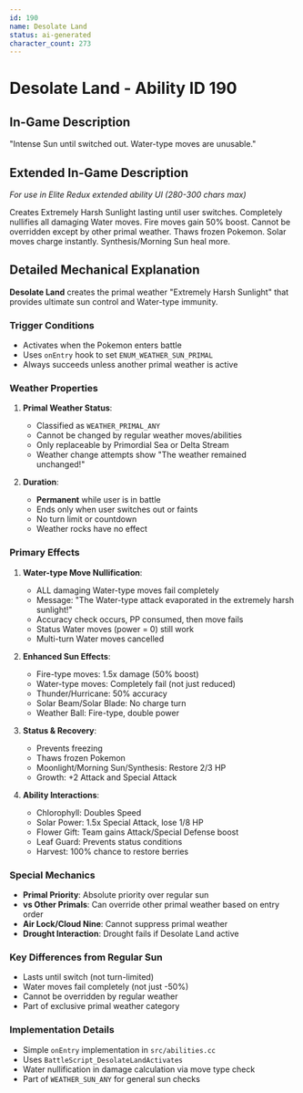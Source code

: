 ```yaml
---
id: 190
name: Desolate Land
status: ai-generated
character_count: 273
---
```


# Desolate Land - Ability ID 190

## In-Game Description
"Intense Sun until switched out. Water-type moves are unusable."

## Extended In-Game Description
*For use in Elite Redux extended ability UI (280-300 chars max)*

Creates Extremely Harsh Sunlight lasting until user switches. Completely nullifies all damaging Water moves. Fire moves gain 50% boost. Cannot be overridden except by other primal weather. Thaws frozen Pokemon. Solar moves charge instantly. Synthesis/Morning Sun heal more.

## Detailed Mechanical Explanation
**Desolate Land** creates the primal weather "Extremely Harsh Sunlight" that provides ultimate sun control and Water-type immunity.

### Trigger Conditions
- Activates when the Pokemon enters battle
- Uses `onEntry` hook to set `ENUM_WEATHER_SUN_PRIMAL`
- Always succeeds unless another primal weather is active

### Weather Properties
1. **Primal Weather Status**:
   - Classified as `WEATHER_PRIMAL_ANY`
   - Cannot be changed by regular weather moves/abilities
   - Only replaceable by Primordial Sea or Delta Stream
   - Weather change attempts show "The weather remained unchanged!"

2. **Duration**:
   - **Permanent** while user is in battle
   - Ends only when user switches out or faints
   - No turn limit or countdown
   - Weather rocks have no effect

### Primary Effects
1. **Water-type Move Nullification**:
   - ALL damaging Water-type moves fail completely
   - Message: "The Water-type attack evaporated in the extremely harsh sunlight!"
   - Accuracy check occurs, PP consumed, then move fails
   - Status Water moves (power = 0) still work
   - Multi-turn Water moves cancelled

2. **Enhanced Sun Effects**:
   - Fire-type moves: 1.5x damage (50% boost)
   - Water-type moves: Completely fail (not just reduced)
   - Thunder/Hurricane: 50% accuracy
   - Solar Beam/Solar Blade: No charge turn
   - Weather Ball: Fire-type, double power

3. **Status & Recovery**:
   - Prevents freezing
   - Thaws frozen Pokemon
   - Moonlight/Morning Sun/Synthesis: Restore 2/3 HP
   - Growth: +2 Attack and Special Attack

4. **Ability Interactions**:
   - Chlorophyll: Doubles Speed
   - Solar Power: 1.5x Special Attack, lose 1/8 HP
   - Flower Gift: Team gains Attack/Special Defense boost
   - Leaf Guard: Prevents status conditions
   - Harvest: 100% chance to restore berries

### Special Mechanics
- **Primal Priority**: Absolute priority over regular sun
- **vs Other Primals**: Can override other primal weather based on entry order
- **Air Lock/Cloud Nine**: Cannot suppress primal weather
- **Drought Interaction**: Drought fails if Desolate Land active

### Key Differences from Regular Sun
- Lasts until switch (not turn-limited)
- Water moves fail completely (not just -50%)
- Cannot be overridden by regular weather
- Part of exclusive primal weather category

### Implementation Details
- Simple `onEntry` implementation in `src/abilities.cc`
- Uses `BattleScript_DesolateLandActivates`
- Water nullification in damage calculation via move type check
- Part of `WEATHER_SUN_ANY` for general sun checks
